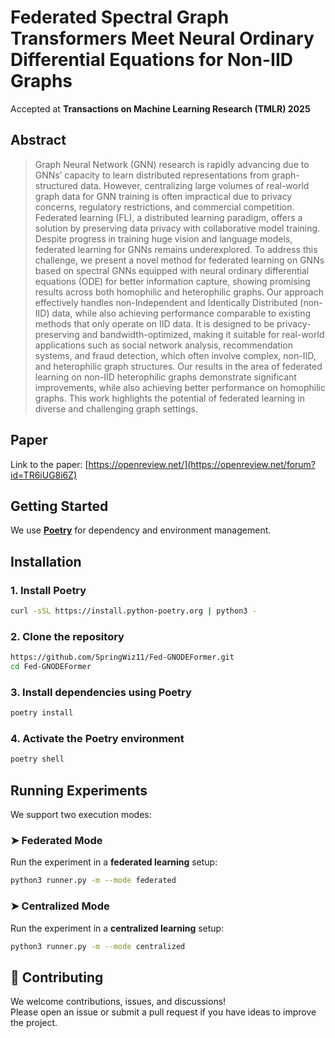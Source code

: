# Federated Spectral Graph Transformers Meet Neural Ordinary Differential Equations for Non-IID Graphs

Accepted at **Transactions on Machine Learning Research (TMLR) 2025**

## Abstract

> Graph Neural Network (GNN) research is rapidly advancing due to GNNs’ capacity to learn
distributed representations from graph-structured data. However, centralizing large volumes
of real-world graph data for GNN training is often impractical due to privacy concerns, regulatory restrictions, and commercial competition. Federated learning (FL), a distributed
learning paradigm, offers a solution by preserving data privacy with collaborative model
training. Despite progress in training huge vision and language models, federated learning
for GNNs remains underexplored. To address this challenge, we present a novel method for
federated learning on GNNs based on spectral GNNs equipped with neural ordinary differential equations (ODE) for better information capture, showing promising results across
both homophilic and heterophilic graphs. Our approach effectively handles non-Independent
and Identically Distributed (non-IID) data, while also achieving performance comparable
to existing methods that only operate on IID data. It is designed to be privacy-preserving
and bandwidth-optimized, making it suitable for real-world applications such as social network analysis, recommendation systems, and fraud detection, which often involve complex,
non-IID, and heterophilic graph structures. Our results in the area of federated learning
on non-IID heterophilic graphs demonstrate significant improvements, while also achieving
better performance on homophilic graphs. This work highlights the potential of federated
learning in diverse and challenging graph settings.
## Paper

Link to the paper: [https://openreview.net/](https://openreview.net/forum?id=TR6iUG8i6Z)  
<!-- Replace with your actual OpenReview link -->

## Getting Started


We use **[Poetry](https://python-poetry.org/)** for dependency and environment management.

## Installation

### 1. Install Poetry

```bash
curl -sSL https://install.python-poetry.org | python3 -
```

### 2. Clone the repository

```bash
https://github.com/SpringWiz11/Fed-GNODEFormer.git
cd Fed-GNODEFormer
```

### 3. Install dependencies using Poetry

```bash
poetry install
```

### 4. Activate the Poetry environment

```bash
poetry shell
```

## Running Experiments

We support two execution modes:

### ➤ Federated Mode

Run the experiment in a **federated learning** setup:

```bash
python3 runner.py -m --mode federated
```

### ➤ Centralized Mode

Run the experiment in a **centralized learning** setup:

```bash
python3 runner.py -m --mode centralized
```



## 🤝 Contributing

We welcome contributions, issues, and discussions!  
Please open an issue or submit a pull request if you have ideas to improve the project.
